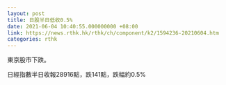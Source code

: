 ```yaml
---
layout: post
title: 日股半日低收0.5%
date: 2021-06-04 10:40:55.000000000 +08:00
link: https://news.rthk.hk/rthk/ch/component/k2/1594236-20210604.htm
categories: rthk
---
```


東京股市下跌。

日經指數半日收報28916點，跌141點，跌幅約0.5%
